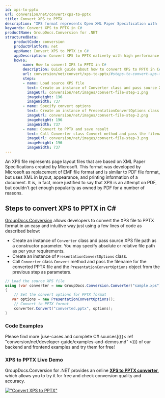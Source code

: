 ```yaml
---
id: xps-to-pptx
url: conversion/net/convert/xps-to-pptx
title: Convert XPS to PPTX
description: "XPS format represents Open XML Paper Specification with .xps extension. Learn how to convert XPS to PPTX file programmatically in C# language using GroupDocs.Conversion for .NET library."
keywords: Convert XPS to PPTX in C#
productName: GroupDocs.Conversion for .NET
structuredData:
    productCode: conversion
    productPlatform: net
    appName: Convert XPS to PPTX in C#
    appDescription: Convert XPS to PPTX natively with high performance using C# language and server side GroupDocs.Conversion for .NET APIs, without the use of any software like Microsoft or Open Office.
    howTo:
        name: How to convert XPS to PPTX in C# 
        description: Quick guide about how to convert XPS to PPTX in C# with high performance and accuracy.
        url: conversion/net/convert/xps-to-pptx/#steps-to-convert-xps-to-pptx-in-c
        steps:
        - name: Load source XPS file 
          text: Create an instance of Converter class and pass source XPS file path as a constructor parameter. You may specify absolute or relative file path as per your requirements. 
          imageUrl: conversion/net/images/convert-file-step-1.png
          imageHeight: 196
          imageWidth: 737
        - name: Specify convert options 
          text: Create an instance of PresentationConvertOptions class.
          imageUrl: conversion/net/images/convert-file-step-2.png
          imageHeight: 196
          imageWidth: 737
        - name: Convert to PPTX and save result 
          text: Call Converter class Convert method and pass the filename for the converted HTML file and the PresentationConvertOptions object from the previous step as parameters.
          imageUrl: conversion/net/images/convert-file-step-3.png
          imageHeight: 196
          imageWidth: 737
---
```


An XPS file represents page layout files that are based on XML Paper Specifications created by Microsoft. This format was developed by Microsoft as replacement of EMF file format and is similar to PDF file format, but uses XML in layout, appearance, and printing information of a document. It is, in fact, more justified to say that XPS is an attempt on PDF, but couldn't get enough popularity as owned by PDF for a number of reasons.

## Steps to convert XPS to PPTX in C#

[GroupDocs.Conversion](https://products.groupdocs.com/conversion/net) allows developers to convert the XPS file to PPTX format in an easy and intuitive way just using a few lines of code as described below:

* Create an instance of `Converter` class and pass source XPS file path as a constructor parameter. You may specify absolute or relative file path as per your requirements. 
* Create an instance of `PresentationConvertOptions` class.
* Call `Converter` class `Convert` method and pass the filename for the converted PPTX file and the `PresentationConvertOptions` object from the previous step as parameters.

```csharp
// Load the source XPS file
using (var converter = new GroupDocs.Conversion.Converter("sample.xps"))
{
    // Set the convert options for PPTX format
   var options = new PresentationConvertOptions();
    // Convert to PPTX format
    converter.Convert("converted.pptx", options);
}
```

### Code Examples

Please find more [use-cases and complete C# sources]({{< ref "conversion/net/developer-guide/examples-and-demos.md" >}}) of our backend and frontend examples and try them for free!

### XPS to PPTX Live Demo

GroupDocs.Conversion for .NET provides an online [**XPS to PPTX converter**](https://products.groupdocs.app/conversion/xps-to-pptx), which allows you to try it for free and check conversion quality and accuracy.

[!["Convert XPS to PPTX"](conversion/net/images/convert-to-pptx/convert-xps-to-pptx.png)](https://products.groupdocs.app/conversion/xps-to-pptx)